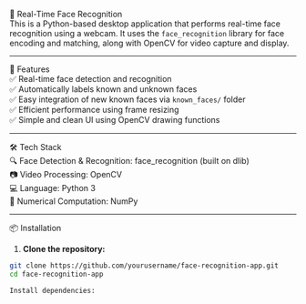 🌟 Real-Time Face Recognition  
This is a Python-based desktop application that performs real-time face recognition using a webcam. It uses the `face_recognition` library for face encoding and matching, along with OpenCV for video capture and display.

---

🚀 Features  
✅ Real-time face detection and recognition  
✅ Automatically labels known and unknown faces  
✅ Easy integration of new known faces via `known_faces/` folder  
✅ Efficient performance using frame resizing  
✅ Simple and clean UI using OpenCV drawing functions

---

🛠️ Tech Stack  
🔍 Face Detection & Recognition: face_recognition (built on dlib)  
📷 Video Processing: OpenCV  
💻 Language: Python 3  
🧠 Numerical Computation: NumPy  

---

📦 Installation  

1. **Clone the repository:**

```bash
git clone https://github.com/yourusername/face-recognition-app.git
cd face-recognition-app

Install dependencies:
